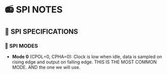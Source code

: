 # 📻 SPI NOTES

## 📝 SPI SPECIFICATIONS

### 📌 SPI MODES

- **Mode 0** (CPOL=0, CPHA=0): Clock is low when idle, data is sampled on rising edge and output on falling edge.
 THIS IS THE MOST COMMON MODE.
 AND the one we will use.


